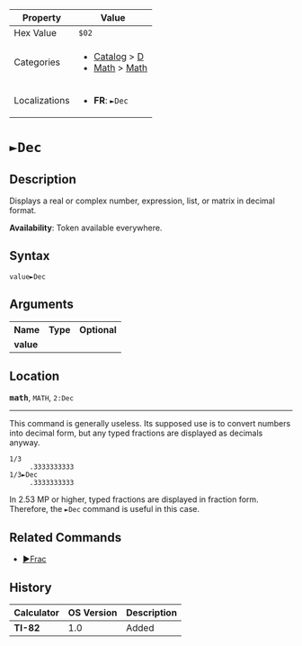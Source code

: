 | Property      | Value |
|---------------|-------|
| Hex Value     | `$02`|
| Categories    | <ul><li>[Catalog](<../categories/Catalog.md>) > [D](<../categories/Catalog.md#D>)</li><li>[Math](<../categories/Math.md>) > [Math](<../categories/Math.md#Math>)</li></ul> |
| Localizations | <ul><li><b>FR</b>: `►Dec`</li></ul> |

# `►Dec`

## Description
Displays a real or complex number, expression, list, or matrix in decimal format.


<b>Availability</b>: Token available everywhere.

## Syntax
`value►Dec`

## Arguments
<table>
<tr><th>Name</th><th>Type</th><th>Optional</th></tr>

<tr><td><b>value</b></td><td></td><td></td></tr>

</table>

## Location
<tt><kbd><b>math</b></kbd></tt>, `MATH`, `2:Dec`
<hr>

This command is generally useless. Its supposed use is to convert numbers into decimal form, but any typed fractions are displayed as decimals anyway.

```ti-basic
1/3
     .3333333333
1/3►Dec
     .3333333333
```

In 2.53 MP or higher, typed fractions are displayed in fraction form. Therefore, the `►Dec` command is useful in this case.

## Related Commands

*   [►Frac](/frac)

## History
| Calculator | OS Version | Description |
|------------|------------|-------------|
| <b>TI-82</b> | 1.0 | Added |


